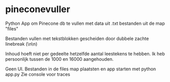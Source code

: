 # pineconevuller
Python App om Pinecone db te vullen met data uit .txt bestanden uit de map "files"

Bestanden vullen met tekstblokken gescheiden door dubbele zachte linebreak (\n\n)

Inhoud hoeft niet per gedeelte hetzelfde aantal leestekens te hebben. Ik heb persoonlijk tussen de 1000 en 16000 aangehouden.

Geen UI. Bestanden in de files map plaatsten en app starten met python app.py
Zie console voor traces 
